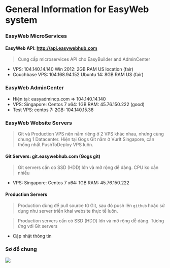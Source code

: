 # General Information for EasyWeb system
### EasyWeb MicroServices

#### EasyWeb API: http://api.easywebhub.com
> Cung cấp microservices API cho EasyBuilder and AdminCenter

- VPS: 104.140.14.140   Win 2012: 2GB RAM US location (fair)
- Couchbase VPS:  104.168.94.152 Ubuntu 14: 8GB RAM US (fair)

### EasyWeb AdminCenter
- Hiện tại: easyadmincp.com  => 104.140.14.140
- VPS: Singapore: Centos 7 x64: 1GB RAM: 45.76.150.222  (good)
- Test VPS: 
   centos 7: 2GB: 104.140.15.38 

### EasyWeb Website Servers

> Git và Production VPS nên nằm riêng ở 2 VPS khác nhau, nhưng cùng chung 1 Datacenter. 
Hiện tại Gogs Git nằm ở Vurlt Singapore, cần thống nhất PushToDeploy VPS luôn.

#### Git Servers: git.easywebhub.com (Gogs git)
> Git servers cần có SSD (HDD) lớn và mở rộng dễ dàng. CPU ko cần nhiều

- VPS: Singapore: Centos 7 x64: 1GB RAM: 45.76.150.222 

#### Production Servers
> Production dùng để pull source từ Git, sau đó push lên `github` hoặc sử dụng như server triển khai
website thực tế luôn.

> Production servers cần có SSD (HDD) lớn và mở rộng dễ dàng. Tương ứng với Git servers

- Cập nhật thông tin

### Sơ đồ chung

![](https://github.com/easywebhub/easyapp/blob/semantic-ui/documents/EasyWeb%20Components.png?raw=true)
